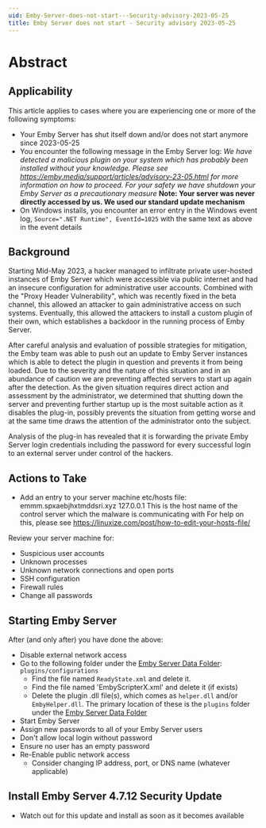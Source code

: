 ```yaml
---
uid: Emby-Server-does-not-start---Security-advisory-2023-05-25
title: Emby Server does not start - Security advisory 2023-05-25
---
```


# Abstract

## Applicability

This article applies to cases where you are experiencing one or more of the following symptoms:

- Your Emby Server has shut itself down and/or does not start anymore since 2023-05-25
- You encounter the following message in the Emby Server log:
  _We have detected a malicious plugin on your system which has probably been installed without your knowledge. Please see https://emby.media/support/articles/advisory-23-05.html for more information on how to proceed. For your safety we have shutdown your Emby Server as a precautionary measure_ **Note: Your server was never directly accessed by us. We used our standard update mechanism**
- On Windows installs, you encounter an error entry in the Windows event log, `Source=".NET Runtime", EventId=1025` with the same text as above in the event details

## Background

Starting Mid-May 2023, a hacker managed to infiltrate private user-hosted instances of Emby Server which were accessible via public internet and had an insecure configuration for administrative user accounts. Combined with the "Proxy Header Vulnerability", which was recently fixed in the beta channel, this allowed an attacker to gain administrative access on such systems.
Eventually, this allowed the attackers to install a custom plugin of their own, which establishes a backdoor in the running process of Emby Server.

After careful analysis and evaluation of possible strategies for mitigation, the Emby team was able to push out an update to Emby Server instances which is able to detect the plugin in question and prevents it from being loaded. Due to the severity and the nature of this situation and in an abundance of caution we are preventing affected servers to start up again after the detection. As the given situation requires direct action and assessment by the administrator, we determined that shutting down the server and preventing further startup up is the most suitable action as it disables the plug-in, possibly prevents the situation from getting worse and at the same time draws the attention of the administrator onto the subject.

Analysis of the plug-in has revealed that it is forwarding the private Emby Server login credentials including the password for every successful login to an external server under control of the hackers.

## Actions to Take

- Add an entry to your server machine etc/hosts file:
             emmm.spxaebjhxtmddsri.xyz    127.0.0.1
             This is the host name of the control server which the malware is communicating with
  For help on this, please see https://linuxize.com/post/how-to-edit-your-hosts-file/
  
Review your server machine for:

- Suspicious user accounts
- Unknown processes
- Unknown network connections and open ports
- SSH configuration
- Firewall rules
- Change all passwords

## Starting Emby Server

After (and only after) you have done the above:

- Disable external network access 
- Go to the following folder under the [Emby Server Data Folder](Server-Data-Folder.md):
  `plugins/configurations`
  - Find the file named `ReadyState.xml` and delete it.
  - Find the file named 'EmbyScripterX.xml' and delete it (if exists)
  - Delete the plugin .dll file(s), which comes as `helper.dll` and/or `EmbyHelper.dll`. The primary location of these is the `plugins` folder under the [Emby Server Data Folder](Server-Data-Folder.md)
- Start Emby Server
- Assign new passwords to all of your Emby Server users
- Don't allow local login without password
- Ensure no user has an empty password
- Re-Enable public network access
  - Consider changing IP address, port, or DNS name  (whatever applicable)

## Install Emby Server 4.7.12 Security Update

- Watch out for this update and install as soon as it becomes available


